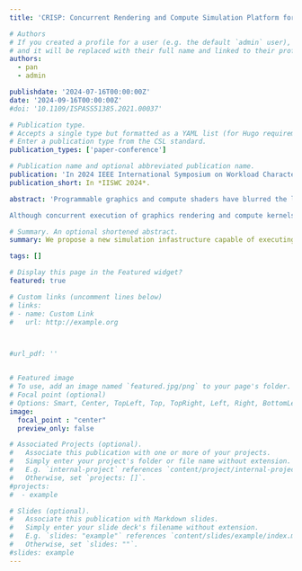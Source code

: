 ```yaml
---
title: 'CRISP: Concurrent Rendering and Compute Simulation Platform for GPUs'

# Authors
# If you created a profile for a user (e.g. the default `admin` user), write the username (folder name) here
# and it will be replaced with their full name and linked to their profile.
authors:
  - pan
  - admin

publishdate: '2024-07-16T00:00:00Z'
date: '2024-09-16T00:00:00Z'
#doi: '10.1109/ISPASS51385.2021.00037'

# Publication type.
# Accepts a single type but formatted as a YAML list (for Hugo requirements).
# Enter a publication type from the CSL standard.
publication_types: ['paper-conference']

# Publication name and optional abbreviated publication name.
publication: 'In 2024 IEEE International Symposium on Workload Characterization'
publication_short: In *IISWC 2024*.

abstract: 'Programmable graphics and compute shaders have blurred the lines between graphics processing and general-purpose computation. APIs such as Asynchronous Compute enable the concurrent execution of raster-based graphics shaders with more general, parallel computation, and emerging graphics and computation-heavy workloads in areas such as augmented and virtual reality can benefit from spatially sharing a GPU.

Although concurrent execution of graphics rendering and compute kernels are widely used today, contemporary simulators primarily focus on either general compute kernels or rendering pipelines, lacking insight into the challenges and potential opportunities arising from concurrently executing both graphics and compute. To bridge this gap, we present CRISP, a validated cycle-level GPU simulator capable of running graphics rendering and compute kernels concurrently. CRISP extends Accel-Sim by incorporating a detailed programmable graphics pipeline to support Vulkan GLSL Shaders. We demonstrate that CRISP models the rendering pipeline to a high degree of accuracy and highlight the new research opportunities enabled by CRISP through case studies demonstrating the impact of mipmapping, L2 composition using advanced shading techniques, and how prior work on concurrent kernel execution behaves when mixing graphics workloads with compute.'

# Summary. An optional shortened abstract.
summary: We propose a new simulation infastructure capable of executing advanced graphics shaders alongsise optimized compute kernels.

tags: []

# Display this page in the Featured widget?
featured: true

# Custom links (uncomment lines below)
# links:
# - name: Custom Link
#   url: http://example.org



#url_pdf: ''


# Featured image
# To use, add an image named `featured.jpg/png` to your page's folder.
# Focal point (optional)
# Options: Smart, Center, TopLeft, Top, TopRight, Left, Right, BottomLeft, Bottom, BottomRight
image:
  focal_point : "center"
  preview_only: false

# Associated Projects (optional).
#   Associate this publication with one or more of your projects.
#   Simply enter your project's folder or file name without extension.
#   E.g. `internal-project` references `content/project/internal-project/index.md`.
#   Otherwise, set `projects: []`.
#projects:
#  - example

# Slides (optional).
#   Associate this publication with Markdown slides.
#   Simply enter your slide deck's filename without extension.
#   E.g. `slides: "example"` references `content/slides/example/index.md`.
#   Otherwise, set `slides: ""`.
#slides: example
---
```

